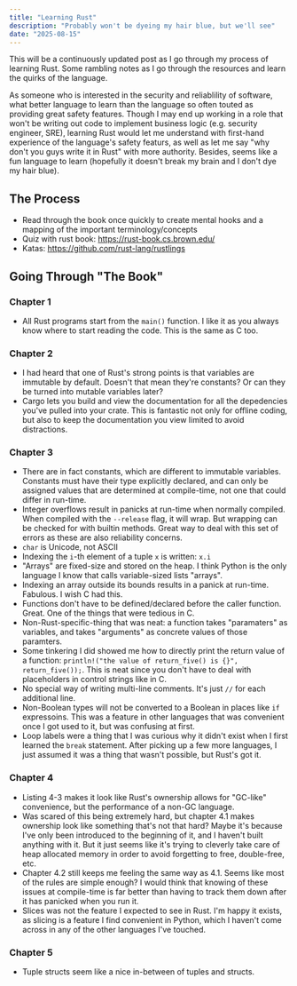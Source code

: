 ```yaml
---
title: "Learning Rust"
description: "Probably won't be dyeing my hair blue, but we'll see"
date: "2025-08-15"
---
```


This will be a continuously updated post as I go through my process of learning Rust. Some rambling notes as I go through the resources and learn the quirks of the language.

As someone who is interested in the security and reliablility of software, what better language to learn than the language so often touted as providing great safety features. Though I may end up working in a role that won't be writing out code to implement business logic (e.g. security engineer, SRE), learning Rust would let me understand with first-hand experience of the language's safety featurs, as well as let me say "why don't you guys write it in Rust" with more authority. Besides, seems like a fun language to learn (hopefully it doesn't break my brain and I don't dye my hair blue).

## The Process

- Read through the book once quickly to create mental hooks and a mapping of the important terminology/concepts
- Quiz with rust book: <https://rust-book.cs.brown.edu/>
- Katas: <https://github.com/rust-lang/rustlings>

## Going Through "The Book"

### Chapter 1

- All Rust programs start from the `main()` function. I like it as you always know where to start reading the code. This is the same as C too.

### Chapter 2

- I had heard that one of Rust's strong points is that variables are immutable by default. Doesn't that mean they're constants? Or can they be turned into mutable variables later?
- Cargo lets you build and view the documentation for all the depedencies you've pulled into your crate. This is fantastic not only for offline coding, but also to keep the documentation you view limited to avoid distractions.

### Chapter 3

- There are in fact constants, which are different to immutable variables. Constants must have their type explicitly declared, and can only be assigned values that are determined at compile-time, not one that could differ in run-time.
- Integer overflows result in panicks at run-time when normally compiled. When compiled with the `--release` flag, it will wrap. But wrapping can be checked for with builtin methods. Great way to deal with this set of errors as these are also reliability concerns.
- `char` is Unicode, not ASCII
- Indexing the `i`-th element of a tuple `x` is written: `x.i`
- "Arrays" are fixed-size and stored on the heap. I think Python is the only language I know that calls variable-sized lists "arrays".
- Indexing an array outside its bounds results in a panick at run-time. Fabulous. I wish C had this.
- Functions don't have to be defined/declared before the caller function. Great. One of the things that were tedious in C.
- Non-Rust-specific-thing that was neat: a function takes "paramaters" as variables, and takes "arguments" as concrete values of those paramters.
- Some tinkering I did showed me how to directly print the return value of a function: `println!("the value of return_five() is {}", return_five());`. This is neat since you don't have to deal with placeholders in control strings like in C.
- No special way of writing multi-line comments. It's just `//` for each additional line.
- Non-Boolean types will not be converted to a Boolean in places like `if` expressoins. This was a feature in other languages that was convenient once I got used to it, but was confusing at first.
- Loop labels were a thing that I was curious why it didn't exist when I first learned the `break` statement. After picking up a few more languages, I just assumed it was a thing that wasn't possible, but Rust's got it.

### Chapter 4

- Listing 4-3 makes it look like Rust's ownership allows for "GC-like" convenience, but the performance of a non-GC language.
- Was scared of this being extremely hard, but chapter 4.1 makes ownership look like something that's not that hard? Maybe it's because I've only been introduced to the beginning of it, and I haven't built anything with it. But it just seems like it's trying to cleverly take care of heap allocated memory in order to avoid forgetting to free, double-free, etc.
- Chapter 4.2 still keeps me feeling the same way as 4.1. Seems like most of the rules are simple enough? I would think that knowing of these issues at compile-time is far better than having to track them down after it has panicked when you run it.
- Slices was not the feature I expected to see in Rust. I'm happy it exists, as slicing is a feature I find convenient in Python, which I haven't come across in any of the other languages I've touched.

### Chapter 5

- Tuple structs seem like a nice in-between of tuples and structs.
